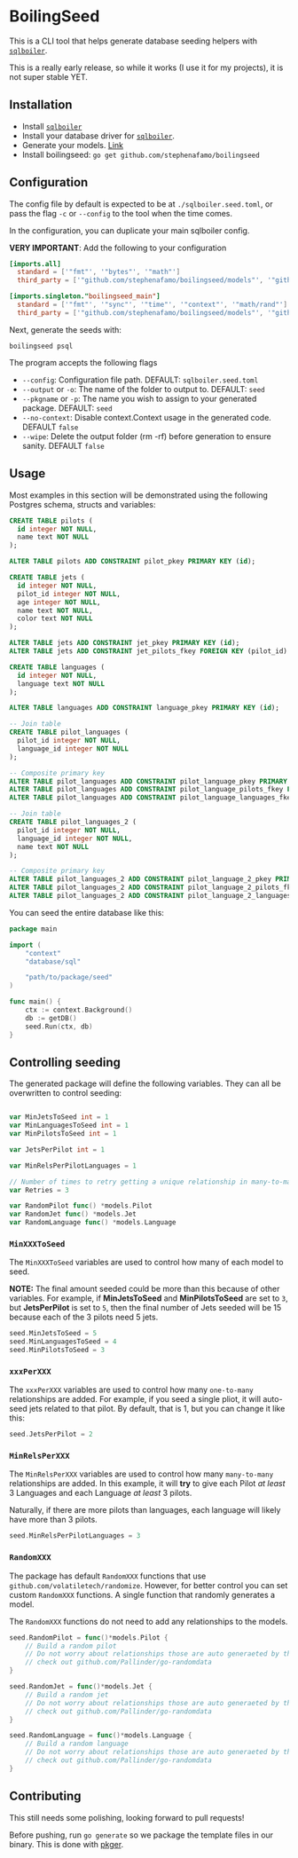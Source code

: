 # BoilingSeed

This is a CLI tool that helps generate database seeding helpers with [`sqlboiler`](https://github.com/volatiletech/sqlboiler).

This is a really early release, so while it works (I use it for my projects), it is not super stable YET.

## Installation

* Install [`sqlboiler`](https://github.com/volatiletech/sqlboiler)
* Install your database driver for [`sqlboiler`](https://github.com/volatiletech/sqlboiler#supported-databases).
* Generate your models. [Link](https://github.com/volatiletech/sqlboiler#initial-generation)
* Install boilingseed: `go get github.com/stephenafamo/boilingseed`

## Configuration

The config file by default is expected to be at `./sqlboiler.seed.toml`, or pass the flag `-c` or `--config` to the tool when the time comes.

In the configuration, you can duplicate your main sqlboiler config.

**VERY IMPORTANT**: Add the following to your configuration

```toml
[imports.all]
  standard = ['"fmt"', '"bytes"', '"math"']
  third_party = ['"github.com/stephenafamo/boilingseed/models"', '"github.com/volatiletech/sqlboiler/v4/boil"', '"github.com/volatiletech/sqlboiler/v4/queries"', '"github.com/volatiletech/randomize"']

[imports.singleton."boilingseed_main"]
  standard = ['"fmt"', '"sync"', '"time"', '"context"', '"math/rand"']
  third_party = ['"github.com/stephenafamo/boilingseed/models"', '"github.com/volatiletech/sqlboiler/v4/boil"']
```

Next, generate the seeds with:

```shell
boilingseed psql 
```

The program accepts the following flags

* `--config`: Configuration file path. DEFAULT: `sqlboiler.seed.toml`
* `--output` or `-o`: The name of the folder to output to. DEFAULT: `seed`
* `--pkgname` or `-p`: The name you wish to assign to your generated package. DEFAULT: `seed`
* `--no-context`: Disable context.Context usage in the generated code. DEFAULT `false`
* `--wipe`: Delete the output folder (rm -rf) before generation to ensure sanity. DEFAULT `false`

## Usage

Most examples in this section will be demonstrated using the following Postgres schema, structs and variables:

```sql
CREATE TABLE pilots (
  id integer NOT NULL,
  name text NOT NULL
);

ALTER TABLE pilots ADD CONSTRAINT pilot_pkey PRIMARY KEY (id);

CREATE TABLE jets (
  id integer NOT NULL,
  pilot_id integer NOT NULL,
  age integer NOT NULL,
  name text NOT NULL,
  color text NOT NULL
);

ALTER TABLE jets ADD CONSTRAINT jet_pkey PRIMARY KEY (id);
ALTER TABLE jets ADD CONSTRAINT jet_pilots_fkey FOREIGN KEY (pilot_id) REFERENCES pilots(id);

CREATE TABLE languages (
  id integer NOT NULL,
  language text NOT NULL
);

ALTER TABLE languages ADD CONSTRAINT language_pkey PRIMARY KEY (id);

-- Join table
CREATE TABLE pilot_languages (
  pilot_id integer NOT NULL,
  language_id integer NOT NULL
);

-- Composite primary key
ALTER TABLE pilot_languages ADD CONSTRAINT pilot_language_pkey PRIMARY KEY (pilot_id, language_id);
ALTER TABLE pilot_languages ADD CONSTRAINT pilot_language_pilots_fkey FOREIGN KEY (pilot_id) REFERENCES pilots(id);
ALTER TABLE pilot_languages ADD CONSTRAINT pilot_language_languages_fkey FOREIGN KEY (language_id) REFERENCES languages(id);

-- Join table
CREATE TABLE pilot_languages_2 (
  pilot_id integer NOT NULL,
  language_id integer NOT NULL,
  name text NOT NULL
);

-- Composite primary key
ALTER TABLE pilot_languages_2 ADD CONSTRAINT pilot_language_2_pkey PRIMARY KEY (pilot_id, language_id);
ALTER TABLE pilot_languages_2 ADD CONSTRAINT pilot_language_2_pilots_fkey FOREIGN KEY (pilot_id) REFERENCES pilots(id);
ALTER TABLE pilot_languages_2 ADD CONSTRAINT pilot_language_2_languages_fkey FOREIGN KEY (language_id) REFERENCES languages(id);
```

You can seed the entire database like this:

```go
package main

import (
    "context"
    "database/sql"

    "path/to/package/seed"
)

func main() {
    ctx := context.Background()
    db := getDB()
    seed.Run(ctx, db)
}
```

## Controlling seeding

The generated package will define the following variables. They can all be overwritten to control seeding:

```go

var MinJetsToSeed int = 1
var MinLanguagesToSeed int = 1
var MinPilotsToSeed int = 1

var JetsPerPilot int = 1

var MinRelsPerPilotLanguages = 1

// Number of times to retry getting a unique relationship in many-to-many relationships
var Retries = 3

var RandomPilot func() *models.Pilot
var RandomJet func() *models.Jet
var RandomLanguage func() *models.Language
```

### `MinXXXToSeed`

The `MinXXXToSeed` variables are used to control how many of each model to seed.

**NOTE:** The final amount seeded could be more than this because of other variables. For example, if **MinJetsToSeed** and **MinPilotsToSeed** are set to `3`, but **JetsPerPilot** is set to `5`, then the final number of Jets seeded will be 15 because each of the 3 pilots need 5 jets.

```go
seed.MinJetsToSeed = 5
seed.MinLanguagesToSeed = 4
seed.MinPilotsToSeed = 3
```

### `xxxPerXXX`

The `xxxPerXXX` variables are used to control how many `one-to-many` relationships are added. For example, if you seed a single pliot, it will auto-seed jets related to that pilot. By default, that is 1, but you can change it like this:

```go
seed.JetsPerPilot = 2
```

### `MinRelsPerXXX`

The `MinRelsPerXXX` variables are used to control how many `many-to-many` relationships are added. In this example, it will **try** to give each Pilot *at least* 3 Languages and each Language *at least* 3 pilots.

Naturally, if there are more pilots than languages, each language will likely have more than 3 pilots.

```go
seed.MinRelsPerPilotLanguages = 3
```

### `RandomXXX`

The package has default `RandomXXX` functions that use `github.com/volatiletech/randomize`. However, for better control you can set custom `RandomXXX` functions. A single function that randomly generates a model.

The `RandomXXX` functions do not need to add any relationships to the models.

```go
seed.RandomPilot = func()*models.Pilot {
    // Build a random pilot
    // Do not worry about relationships those are auto generaeted by the seeder
    // check out github.com/Pallinder/go-randomdata
}

seed.RandomJet = func()*models.Jet {
    // Build a random jet
    // Do not worry about relationships those are auto generaeted by the seeder
    // check out github.com/Pallinder/go-randomdata
}

seed.RandomLanguage = func()*models.Language {
    // Build a random language
    // Do not worry about relationships those are auto generaeted by the seeder
    // check out github.com/Pallinder/go-randomdata
}
```

## Contributing

This still needs some polishing, looking forward to pull requests!

Before pushing, run `go generate` so we package the template files in our binary. This is done with [pkger](https://github.com/markbates/pkger).